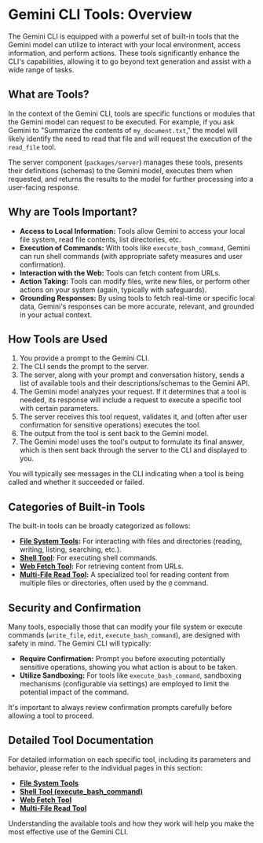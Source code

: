 # Gemini CLI Tools: Overview

The Gemini CLI is equipped with a powerful set of built-in tools that the Gemini model can utilize to interact with your local environment, access information, and perform actions. These tools significantly enhance the CLI's capabilities, allowing it to go beyond text generation and assist with a wide range of tasks.

## What are Tools?

In the context of the Gemini CLI, tools are specific functions or modules that the Gemini model can request to be executed. For example, if you ask Gemini to "Summarize the contents of `my_document.txt`," the model will likely identify the need to read that file and will request the execution of the `read_file` tool.

The server component (`packages/server`) manages these tools, presents their definitions (schemas) to the Gemini model, executes them when requested, and returns the results to the model for further processing into a user-facing response.

## Why are Tools Important?

*   **Access to Local Information:** Tools allow Gemini to access your local file system, read file contents, list directories, etc.
*   **Execution of Commands:** With tools like `execute_bash_command`, Gemini can run shell commands (with appropriate safety measures and user confirmation).
*   **Interaction with the Web:** Tools can fetch content from URLs.
*   **Action Taking:** Tools can modify files, write new files, or perform other actions on your system (again, typically with safeguards).
*   **Grounding Responses:** By using tools to fetch real-time or specific local data, Gemini's responses can be more accurate, relevant, and grounded in your actual context.

## How Tools are Used

1.  You provide a prompt to the Gemini CLI.
2.  The CLI sends the prompt to the server.
3.  The server, along with your prompt and conversation history, sends a list of available tools and their descriptions/schemas to the Gemini API.
4.  The Gemini model analyzes your request. If it determines that a tool is needed, its response will include a request to execute a specific tool with certain parameters.
5.  The server receives this tool request, validates it, and (often after user confirmation for sensitive operations) executes the tool.
6.  The output from the tool is sent back to the Gemini model.
7.  The Gemini model uses the tool's output to formulate its final answer, which is then sent back through the server to the CLI and displayed to you.

You will typically see messages in the CLI indicating when a tool is being called and whether it succeeded or failed.

## Categories of Built-in Tools

The built-in tools can be broadly categorized as follows:

*   **[File System Tools](./file-system.md):** For interacting with files and directories (reading, writing, listing, searching, etc.).
*   **[Shell Tool](./shell.md):** For executing shell commands.
*   **[Web Fetch Tool](./web.md):** For retrieving content from URLs.
*   **[Multi-File Read Tool](./multi-file.md):** A specialized tool for reading content from multiple files or directories, often used by the `@` command.

## Security and Confirmation

Many tools, especially those that can modify your file system or execute commands (`write_file`, `edit`, `execute_bash_command`), are designed with safety in mind. The Gemini CLI will typically:

*   **Require Confirmation:** Prompt you before executing potentially sensitive operations, showing you what action is about to be taken.
*   **Utilize Sandboxing:** For tools like `execute_bash_command`, sandboxing mechanisms (configurable via settings) are employed to limit the potential impact of the command.

It's important to always review confirmation prompts carefully before allowing a tool to proceed.

## Detailed Tool Documentation

For detailed information on each specific tool, including its parameters and behavior, please refer to the individual pages in this section:

*   **[File System Tools](./file-system.md)**
*   **[Shell Tool (execute_bash_command)](./shell.md)**
*   **[Web Fetch Tool](./web.md)**
*   **[Multi-File Read Tool](./multi-file.md)**

Understanding the available tools and how they work will help you make the most effective use of the Gemini CLI.
